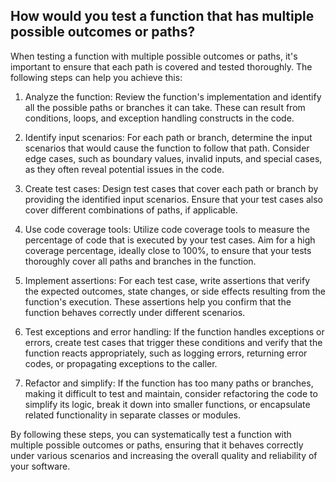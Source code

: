 ##  How would you test a function that has multiple possible outcomes or paths?

When testing a function with multiple possible outcomes or paths, it's important to ensure that each path is covered and tested thoroughly. The following steps can help you achieve this:

1. Analyze the function: Review the function's implementation and identify all the possible paths or branches it can take. These can result from conditions, loops, and exception handling constructs in the code.

2. Identify input scenarios: For each path or branch, determine the input scenarios that would cause the function to follow that path. Consider edge cases, such as boundary values, invalid inputs, and special cases, as they often reveal potential issues in the code.

3. Create test cases: Design test cases that cover each path or branch by providing the identified input scenarios. Ensure that your test cases also cover different combinations of paths, if applicable.

4. Use code coverage tools: Utilize code coverage tools to measure the percentage of code that is executed by your test cases. Aim for a high coverage percentage, ideally close to 100%, to ensure that your tests thoroughly cover all paths and branches in the function.

5. Implement assertions: For each test case, write assertions that verify the expected outcomes, state changes, or side effects resulting from the function's execution. These assertions help you confirm that the function behaves correctly under different scenarios.

6. Test exceptions and error handling: If the function handles exceptions or errors, create test cases that trigger these conditions and verify that the function reacts appropriately, such as logging errors, returning error codes, or propagating exceptions to the caller.

7. Refactor and simplify: If the function has too many paths or branches, making it difficult to test and maintain, consider refactoring the code to simplify its logic, break it down into smaller functions, or encapsulate related functionality in separate classes or modules.

By following these steps, you can systematically test a function with multiple possible outcomes or paths, ensuring that it behaves correctly under various scenarios and increasing the overall quality and reliability of your software.